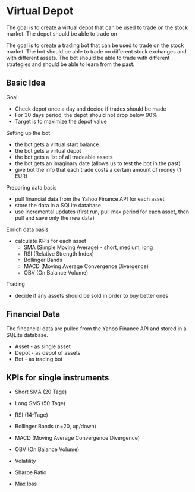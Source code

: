 # Virtual Depot

The goal is to create a virtual depot that can be used to trade on the stock market. The depot should be able to trade
on

The goal is to create a trading bot that can be used to trade on the stock market. The bot should be able to trade on
different stock exchanges and with different assets. The bot should be able to trade with different strategies and
should be able to learn from the past.

## Basic Idea

Goal:

- Check depot once a day and decide if trades should be made
- For 30 days period, the depot should not drop below 90%
- Target is to maximize the depot value

Setting up the bot

- the bot gets a virtual start balance
- the bot gets a virtual depot
- the bot gets a list of all tradeable assets
- the bot gets an imaginary date (allows us to test the bot in the past)
- give bot the info that each trade costs a certain amount of money (1 EUR)

Preparing data basis

- pull financial data from the Yahoo Finance API for each asset
- store the data in a SQLite database
- use incremental updates (first run, pull max period for each asset, then pull and save only the new data)

Enrich data basis

- calculate KPIs for each asset
  - SMA (Simple Moving Average) - short, medium, long
  - RSI (Relative Strength Index)
  - Bollinger Bands
  - MACD (Moving Average Convergence Divergence)
  - OBV (On Balance Volume)

Trading

- decide if any assets should be sold in order to buy better ones

## Financial Data

The fincancial data are pulled from the Yahoo Finance API and stored in a SQLite database.



- Asset - as single asset
- Depot - as depot of assets
- Bot - as trading bot

## KPIs for single instruments

- Short SMA (20 Tage)
- Long SMS (50 Tage)
- RSI (14-Tage)
- Bollinger Bands (n=20, up/down)
- MACD (Moving Average Convergence Divergence)
- OBV (On Balance Volume)

- Volatility
- Sharpe Ratio
- Max loss
